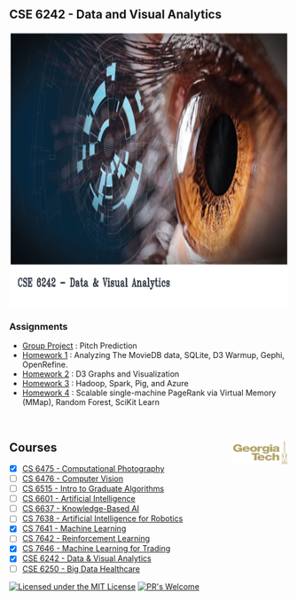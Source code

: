 ## CSE 6242 - Data and Visual Analytics

<img src="https://github.com/Jadams29/Georgia-Tech/blob/master/misc/cse6242.png" align="center" width="900" height="500">


### Assignments
* [Group Project](https://github.com/Jadams29/Georgia-Tech/tree/master/CSE%206242%20-%20Data%20%26%20Visual%20Analytics/Group%20Project) : Pitch Prediction
* [Homework 1](https://github.com/Jadams29/Georgia-Tech/tree/master/CSE%206242%20-%20Data%20%26%20Visual%20Analytics/Homework%201) : Analyzing The MovieDB data, SQLite, D3 Warmup, Gephi, OpenRefine.
* [Homework 2](https://github.com/Jadams29/Georgia-Tech/tree/master/CSE%206242%20-%20Data%20%26%20Visual%20Analytics/Homework%202) : D3 Graphs and Visualization
* [Homework 3](https://github.com/Jadams29/Georgia-Tech/tree/master/CSE%206242%20-%20Data%20%26%20Visual%20Analytics/Homework%203) : Hadoop, Spark, Pig, and Azure
* [Homework 4](https://github.com/Jadams29/Georgia-Tech/tree/master/CSE%206242%20-%20Data%20%26%20Visual%20Analytics/Homework%204) : Scalable single-machine PageRank via Virtual Memory (MMap), Random Forest, SciKit Learn


<br />

## Courses <img src="https://github.com/Jadams29/Georgia-Tech/blob/master/gt-logo.png" align="right" width="100">
- [X] [CS 6475 - Computational Photography](https://github.com/Jadams29/Georgia-Tech/tree/master/CS%206475%20-%20Computational%20Photography)
- [ ] [CS 6476 - Computer Vision](https://github.com/Jadams29/Georgia-Tech/tree/master/CS%206476%20-%20Computer%20Vision)
- [ ] [CS 6515 - Intro to Graduate Algorithms](https://github.com/Jadams29/Georgia-Tech/tree/master/CS%206515%20-%20Intro%20to%20Graduate%20Algorithms)
- [ ] [CS 6601 - Artificial Intelligence](https://github.com/Jadams29/Georgia-Tech/tree/master/CS%206601%20-%20Artificial%20Intelligence)
- [ ] [CS 6637 - Knowledge-Based AI](https://github.com/Jadams29/Georgia-Tech/tree/master/CS%207637%20-%20Knowledge-Based%20AI)
- [ ] [CS 7638 - Artificial Intelligence for Robotics](https://github.com/Jadams29/Georgia-Tech/tree/master/CS%207638%20-%20Artificial%20Intelligence%20for%20Robotics)
- [X] [CS 7641 - Machine Learning](https://github.com/Jadams29/Georgia-Tech/tree/master/CS%207641%20-%20Machine%20Learning)
- [ ] [CS 7642 - Reinforcement Learning](https://github.com/Jadams29/Georgia-Tech/tree/master/CS%207642%20-%20Reinforcement%20Learning)
- [X] [CS 7646 - Machine Learning for Trading](https://github.com/Jadams29/Georgia-Tech/tree/master/CS%207646%20-%20Machine%20Learning%20for%20Trading)
- [X] [CSE 6242 - Data & Visual Analytics](https://github.com/Jadams29/Georgia-Tech/tree/master/CSE%206242%20-%20Data%20%26%20Visual%20Analytics)
- [ ] [CSE 6250 - Big Data Healthcare](https://github.com/Jadams29/Georgia-Tech/tree/master/CSE%206250%20-%20Big%20Data%20Healthcare)

[![Licensed under the MIT License](https://img.shields.io/badge/License-MIT-blue.svg)](https://github.com/Microsoft/BosqueLanguage/blob/master/LICENSE.txt)
[![PR's Welcome](https://img.shields.io/badge/PRs%20-welcome-brightgreen.svg)](#contribute)

